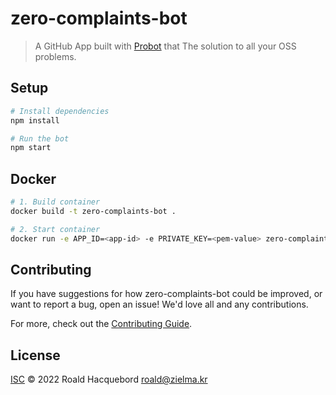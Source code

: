 # zero-complaints-bot

> A GitHub App built with [Probot](https://github.com/probot/probot) that The solution to all your OSS problems.

## Setup

```sh
# Install dependencies
npm install

# Run the bot
npm start
```

## Docker

```sh
# 1. Build container
docker build -t zero-complaints-bot .

# 2. Start container
docker run -e APP_ID=<app-id> -e PRIVATE_KEY=<pem-value> zero-complaints-bot
```

## Contributing

If you have suggestions for how zero-complaints-bot could be improved, or want to report a bug, open an issue! We'd love all and any contributions.

For more, check out the [Contributing Guide](CONTRIBUTING.md).

## License

[ISC](LICENSE) © 2022 Roald Hacquebord <roald@zielma.kr>
